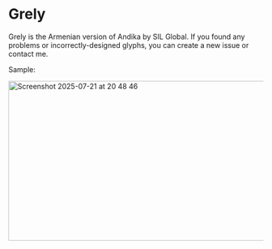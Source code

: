 # Grely
Grely is the Armenian version of Andika by SIL Global.  If you found any problems or incorrectly-designed glyphs, you can create a new issue or contact me.

Sample:

<img width="691" height="315" alt="Screenshot 2025-07-21 at 20 48 46" src="https://github.com/user-attachments/assets/58ea80c8-2967-44ae-9ac6-9de501ac1325" />
